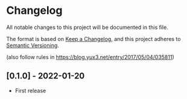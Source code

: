 # Changelog

All notable changes to this project will be documented in this file.

The format is based on [Keep a Changelog](https://keepachangelog.com/en/1.0.0/),
and this project adheres to [Semantic Versioning](https://semver.org/spec/v2.0.0.html).

(also follow rules in https://blog.yux3.net/entry/2017/05/04/035811)

## [0.1.0] - 2022-01-20

- First release

